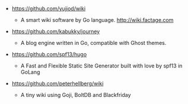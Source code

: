 - https://github.com/yujiod/wiki
  - A smart wiki software by Go language. http://wiki.factage.com
  
- https://github.com/kabukky/journey
  - A blog engine written in Go, compatible with Ghost themes. 

- https://github.com/spf13/hugo
  - A Fast and Flexible Static Site Generator built with love by spf13 in GoLang 
  
- https://github.com/peterhellberg/wiki
  - A tiny wiki using Goji, BoltDB and Blackfriday 
